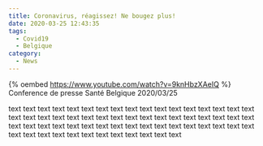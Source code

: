 ```yaml
---
title: Coronavirus, réagissez! Ne bougez plus!
date: 2020-03-25 12:43:35
tags:
  - Covid19
  - Belgique
category:
  - News
---
```


{% oembed https://www.youtube.com/watch?v=9knHbzXAeIQ %}
Conference de presse Santé Belgique 2020/03/25

<!-- more -->

text text text text text text text text text text text text text text text text text text text text text text text text text text text text text text text text text text text text text text text text text text text text text text text text text text text text text text text text text text text text text text text 


<!--stackedit_data:
eyJoaXN0b3J5IjpbNTYzMzUzMTM4LDI1NzM1MDYwOCw0NzA4NT
cyNTMsLTE2NTEyNzcxNTFdfQ==
-->